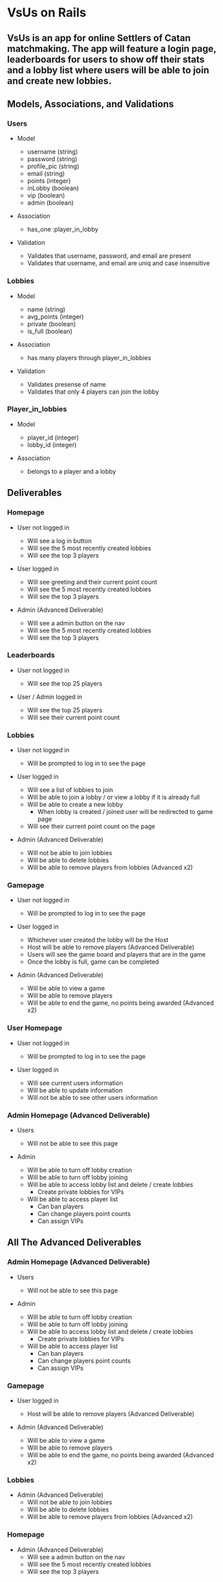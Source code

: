 # VsUs on Rails

## VsUs is an app for online Settlers of Catan matchmaking. The app will feature a login page, leaderboards for users to show off their stats and a lobby list where users will be able to join and create new lobbies.

## Models, Associations, and Validations

### Users
  - Model
    - username (string)
    - password (string)
    - profile_pic (string)
    - email (string)
    - points (integer)
    - inLobby (boolean)
    - vip (boolean)
    - admin (boolean)

  - Association
    - has_one :player_in_lobby

  - Validation
    - Validates that username, password, and email are present
    - Validates that username, and email are uniq and case insensitive

### Lobbies
  - Model
    - name (string)
    - avg_points (integer)
    - private (boolean)
    - is_full (boolean)

  - Association
    - has many players through player_in_lobbies

  - Validation
    - Validates presense of name
    - Validates that only 4 players can join the lobby

### Player_in_lobbies
  - Model
    - player_id (integer)
    - lobby_id (integer)

  - Association
    - belongs to a player and a lobby

## Deliverables

### Homepage
- User not logged in
  - Will see a log in button
  - Will see the 5 most recently created lobbies
  - Will see the top 3 players

- User logged in
  - Will see greeting and their current point count
  - Will see the 5 most recently created lobbies
  - Will see the top 3 players

- Admin (Advanced Deliverable)
  - Will see a admin button on the nav
  - Will see the 5 most recently created lobbies
  - Will see the top 3 players

### Leaderboards
- User not logged in
  - Will see the top 25 players

- User / Admin logged in
  - Will see the top 25 players
  - Will see their current point count

### Lobbies
- User not logged in
  - Will be prompted to log in to see the page

- User logged in
  - Will see a list of lobbies to join
  - Will be able to join a lobby / or view a lobby if it is already full
  - Will be able to create a new lobby
    - When lobby is created / joined user will be redirected to game page
  - Will see their current point count on the page

- Admin (Advanced Deliverable)
  - Will not be able to join lobbies
  - Will be able to delete lobbies
  - Will be able to remove players from lobbies (Advanced x2)

### Gamepage
- User not logged in
  - Will be prompted to log in to see the page

- User logged in
  - Whichever user created the lobby will be the Host
  - Host will be able to remove players (Advanced Deliverable)
  - Users will see the game board and players that are in the game
  - Once the lobby is full, game can be completed

- Admin (Advanced Deliverable)
  - Will be able to view a game
  - Will be able to remove players
  - Will be able to end the game, no points being awarded (Advanced x2)

### User Homepage
- User not logged in
  - Will be prompted to log in to see the page

- User logged in
  - Will see current users information
  - Will be able to update information
  - Will not be able to see other users information

### Admin Homepage (Advanced Deliverable)
- Users 
  - Will not be able to see this page

- Admin
  - Will be able to turn off lobby creation
  - Will be able to turn off lobby joining
  - Will be able to access lobby list and delete / create lobbies
    - Create private lobbies for VIPs
  - Will be able to access player list
    - Can ban players
    - Can change players point counts
    - Can assign VIPs

## All The Advanced Deliverables

### Admin Homepage (Advanced Deliverable)
- Users 
  - Will not be able to see this page

- Admin
  - Will be able to turn off lobby creation
  - Will be able to turn off lobby joining
  - Will be able to access lobby list and delete / create lobbies
    - Create private lobbies for VIPs
  - Will be able to access player list
    - Can ban players
    - Can change players point counts
    - Can assign VIPs

### Gamepage
- User logged in
  - Host will be able to remove players (Advanced Deliverable)

- Admin (Advanced Deliverable)
  - Will be able to view a game
  - Will be able to remove players
  - Will be able to end the game, no points being awarded (Advanced x2)

### Lobbies
- Admin (Advanced Deliverable)
  - Will not be able to join lobbies
  - Will be able to delete lobbies
  - Will be able to remove players from lobbies (Advanced x2)

### Homepage
- Admin (Advanced Deliverable)
  - Will see a admin button on the nav
  - Will see the 5 most recently created lobbies
  - Will see the top 3 players
